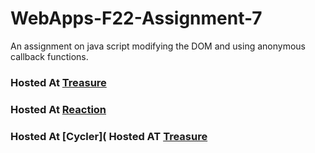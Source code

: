# WebApps-F22-Assignment-7
An assignment on java script modifying the DOM and using anonymous callback functions.

### Hosted At [Treasure](https://44-563-web-apps-f22.github.io/44563-webapps-assignment-7-PratapKumarChowdary/treasure.html)
###  Hosted At [Reaction](https://44-563-web-apps-f22.github.io/44563-webapps-assignment-7-PratapKumarChowdary/reaction.html)
### Hosted At [Cycler]( Hosted AT [Treasure](https://44-563-web-apps-f22.github.io/44563-webapps-assignment-7-PratapKumarChowdary/cycler.html)
